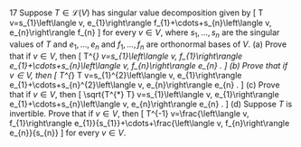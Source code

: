 17 Suppose $T \in \mathcal{L}(V)$ has singular value decomposition given by
\[
T v=s_{1}\left\langle v, e_{1}\right\rangle f_{1}+\cdots+s_{n}\left\langle v, e_{n}\right\rangle f_{n}
\]
for every $v \in V$, where $s_{1}, \ldots, s_{n}$ are the singular values of $T$ and $e_{1}, \ldots, e_{n}$ and $f_{1}, \ldots, f_{n}$ are orthonormal bases of $V$.
(a) Prove that if $v \in V$, then
\[
T^{*} v=s_{1}\left\langle v, f_{1}\right\rangle e_{1}+\cdots+s_{n}\left\langle v, f_{n}\right\rangle e_{n} .
\]
(b) Prove that if $v \in V$, then
\[
T^{*} T v=s_{1}^{2}\left\langle v, e_{1}\right\rangle e_{1}+\cdots+s_{n}^{2}\left\langle v, e_{n}\right\rangle e_{n} .
\]
(c) Prove that if $v \in V$, then
\[
\sqrt{T^{*} T} v=s_{1}\left\langle v, e_{1}\right\rangle e_{1}+\cdots+s_{n}\left\langle v, e_{n}\right\rangle e_{n} .
\]
(d) Suppose $T$ is invertible. Prove that if $v \in V$, then
\[
T^{-1} v=\frac{\left\langle v, f_{1}\right\rangle e_{1}}{s_{1}}+\cdots+\frac{\left\langle v, f_{n}\right\rangle e_{n}}{s_{n}}
\]
for every $v \in V$.
